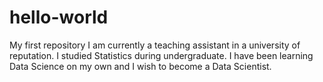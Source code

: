# hello-world
My first repository
I am currently a teaching assistant in a university of reputation. I studied Statistics during undergraduate. I have been learning Data Science on my own and I wish to become a Data Scientist.

